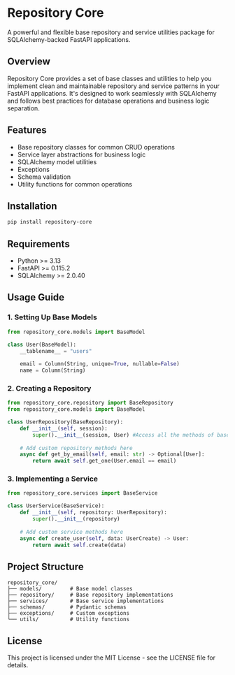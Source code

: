 # Repository Core

A powerful and flexible base repository and service utilities package for SQLAlchemy-backed FastAPI applications.

## Overview

Repository Core provides a set of base classes and utilities to help you implement clean and maintainable repository and service patterns in your FastAPI applications. It's designed to work seamlessly with SQLAlchemy and follows best practices for database operations and business logic separation.

## Features

- Base repository classes for common CRUD operations
- Service layer abstractions for business logic
- SQLAlchemy model utilities
- Exceptions
- Schema validation
- Utility functions for common operations

## Installation

```bash
pip install repository-core
```

## Requirements

- Python >= 3.13
- FastAPI >= 0.115.2
- SQLAlchemy >= 2.0.40

## Usage Guide

### 1. Setting Up Base Models

```python
from repository_core.models import BaseModel

class User(BaseModel):
    __tablename__ = "users"
    
    email = Column(String, unique=True, nullable=False)
    name = Column(String)
```

### 2. Creating a Repository

```python
from repository_core.repository import BaseRepository
from repository_core.models import BaseModel

class UserRepository(BaseRepository):
    def __init__(self, session):
        super().__init__(session, User) #Access all the methods of base-repository
    
    # Add custom repository methods here
    async def get_by_email(self, email: str) -> Optional[User]:
        return await self.get_one(User.email == email)
```

### 3. Implementing a Service

```python
from repository_core.services import BaseService

class UserService(BaseService):
    def __init__(self, repository: UserRepository):
        super().__init__(repository)
    
    # Add custom service methods here
    async def create_user(self, data: UserCreate) -> User:
        return await self.create(data)
```

## Project Structure

```
repository_core/
├── models/         # Base model classes
├── repository/     # Base repository implementations
├── services/       # Base service implementations
├── schemas/        # Pydantic schemas
├── exceptions/     # Custom exceptions
└── utils/          # Utility functions
```

## License

This project is licensed under the MIT License - see the LICENSE file for details.



